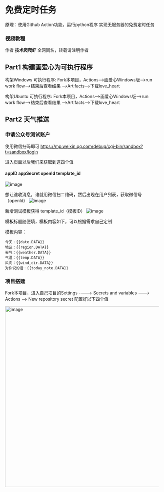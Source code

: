 # 免费定时任务
原理：使用Github Action功能，运行python程序 实现无服务器的免费定时任务

### 视频教程

作者 **技术爬爬虾** 全网同名，转载请注明作者

## Part1 构建画爱心为可执行程序
构架Windows 可执行程序:
Fork本项目，Actions-->画爱心Windows版-->run work flow-->结束后查看结果
-->Artifacts-->下载love_heart

构架Ubuntu 可执行程序:
Fork本项目，Actions-->画爱心Windows版-->run work flow-->结束后查看结果
-->Artifacts-->下载love_heart

## Part2 天气推送

### 申请公众号测试账户

使用微信扫码即可
https://mp.weixin.qq.com/debug/cgi-bin/sandbox?t=sandbox/login

进入页面以后我们来获取到这四个值 
#### appID  appSecret openId template_id
![image](https://github.com/tech-shrimp/FreeWechatPush/assets/154193368/bdb27abd-39cb-4e77-9b89-299afabc7330)

想让谁收消息，谁就用微信扫二维码，然后出现在用户列表，获取微信号（openId）
 ![image](https://github.com/tech-shrimp/FreeWechatPush/assets/154193368/1327c6f5-5c92-4310-a10b-6f2956c1dd75)

新增测试模板获得  template_id（模板ID）
 ![image](https://github.com/tech-shrimp/FreeWechatPush/assets/154193368/ec689f4d-6c0b-44c4-915a-6fd7ada17028)

模板标题随便填，模板内容如下，可以根据需求自己定制

模板内容：
```copy
今天：{{date.DATA}} 
地区：{{region.DATA}} 
天气：{{weather.DATA}} 
气温：{{temp.DATA}} 
风向：{{wind_dir.DATA}} 
对你说的话：{{today_note.DATA}}
```

### 项目搭建 
Fork本项目，进入自己项目的Settings  ----> Secrets and variables ---> Actions --> New repository secret
配置好以下四个值

<img width="590" alt="image" src="https://github.com/tech-shrimp/GithubActionSample/assets/154193368/9e6b799d-9230-4d3e-8966-6c6f49e9b89f">




